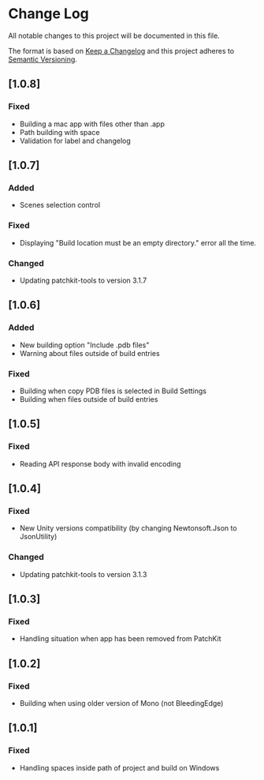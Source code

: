 # Change Log
All notable changes to this project will be documented in this file.

The format is based on [Keep a Changelog](http://keepachangelog.com/)
and this project adheres to [Semantic Versioning](http://semver.org/).

## [1.0.8]
### Fixed
- Building a mac app with files other than .app
- Path building with space
- Validation for label and changelog

## [1.0.7]
### Added
- Scenes selection control

### Fixed
- Displaying "Build location must be an empty directory." error all the time.

### Changed
- Updating patchkit-tools to version 3.1.7

## [1.0.6]
### Added
- New building option "Include .pdb files"
- Warning about files outside of build entries

### Fixed
- Building when copy PDB files is selected in Build Settings
- Building when files outside of build entries

## [1.0.5]
### Fixed
- Reading API response body with invalid encoding

## [1.0.4]
### Fixed
- New Unity versions compatibility (by changing Newtonsoft.Json to JsonUtility)

### Changed
- Updating patchkit-tools to version 3.1.3

## [1.0.3]
### Fixed
- Handling situation when app has been removed from PatchKit

## [1.0.2]
### Fixed
- Building when using older version of Mono (not BleedingEdge)

## [1.0.1]
### Fixed
- Handling spaces inside path of project and build on Windows
